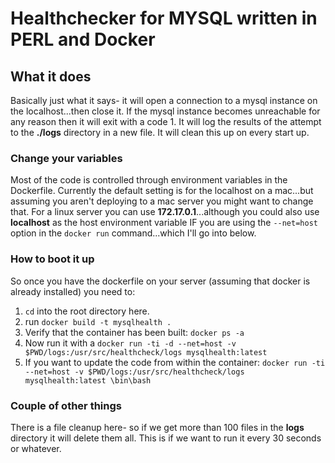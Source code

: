 # Healthchecker for MYSQL written in PERL and Docker

## What it does

Basically just what it says- it will open a connection to a mysql instance on the localhost...then close it. If the mysql instance becomes unreachable for any reason then it will exit with a code 1. It will log the results of the attempt to the **./logs** directory in a new file. It will clean this up on every start up.

### Change your variables

Most of the code is controlled through environment variables in the Dockerfile. Currently the default setting is for the localhost on a mac...but assuming you aren't deploying to a mac server you might want to change that. For a linux server you can use **172.17.0.1**...although you could also use **localhost** as the host environment variable IF you are using the `--net=host` option in the `docker run` command...which I'll go into below.  

### How to boot it up

So once you have the dockerfile on your server (assuming that docker is already installed) you need to: 

1. `cd` into the root directory here.
2. run `docker build -t mysqlhealth .`
3. Verify that the container has been built: `docker ps -a`
4. Now run it with a `docker run -ti -d --net=host -v $PWD/logs:/usr/src/healthcheck/logs mysqlhealth:latest`
5. If you want to update the code from within the container: `docker run -ti --net=host -v $PWD/logs:/usr/src/healthcheck/logs mysqlhealth:latest \bin\bash`

### Couple of other things

There is a file cleanup here- so if we get more than 100 files in the **logs** directory it will delete them all. This is if we want to run it every 30 seconds or whatever. 